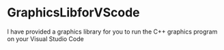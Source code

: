 # GraphicsLibforVScode
I have provided a graphics library for you to run the C++ graphics program on your Visual Studio Code
